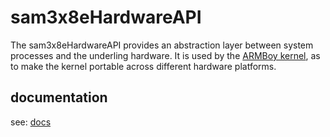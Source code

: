 # sam3x8eHardwareAPI
The sam3x8eHardwareAPI provides an abstraction layer between system processes and the underling hardware. It is used by the
[ARMBoy kernel](https://github.com/CanadianCommander/armboy-kernel), as to make the kernel portable across different hardware
platforms.

## documentation
see: [docs](https://canadiancommander.github.io/sam3x8eHardwareAPI/files.html)
